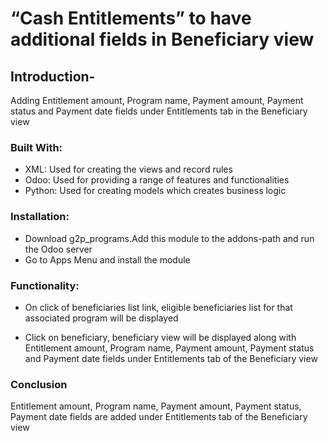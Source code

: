 # “Cash Entitlements” to have additional fields in Beneficiary view

## &#x20;Introduction-

Adding  Entitlement amount, Program name, Payment amount, Payment status and Payment date fields under Entitlements tab in the Beneficiary view

### Built With:

* XML: Used for creating the views and record rules
* Odoo: Used for providing a range of features and functionalities
* Python: Used for creating models which creates business logic

### Installation:

* Download g2p\_programs.Add this module to the addons-path and run the Odoo server
* Go to Apps Menu and install the module

### Functionality:

* On click of beneficiaries list link, eligible beneficiaries list for that associated program will be displayed
*   Click on beneficiary, beneficiary view will be displayed along with  Entitlement amount, Program name, Payment amount, Payment status and Payment date fields under Entitlements tab of the Beneficiary view

    ###

### Conclusion

Entitlement amount, Program name, Payment amount, Payment status, Payment date fields are added under Entitlements tab of the Beneficiary view

